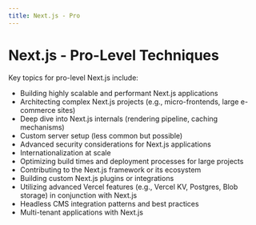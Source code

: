 ```yaml
---
title: Next.js - Pro
---
```


# Next.js - Pro-Level Techniques

Key topics for pro-level Next.js include:

- Building highly scalable and performant Next.js applications
- Architecting complex Next.js projects (e.g., micro-frontends, large e-commerce sites)
- Deep dive into Next.js internals (rendering pipeline, caching mechanisms)
- Custom server setup (less common but possible)
- Advanced security considerations for Next.js applications
- Internationalization at scale
- Optimizing build times and deployment processes for large projects
- Contributing to the Next.js framework or its ecosystem
- Building custom Next.js plugins or integrations
- Utilizing advanced Vercel features (e.g., Vercel KV, Postgres, Blob storage) in conjunction with Next.js
- Headless CMS integration patterns and best practices
- Multi-tenant applications with Next.js

